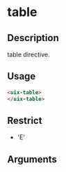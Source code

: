 # table
## Description

table directive.

## Usage

``` html
<uix-table>
</uix-table>
```
## Restrict
- 'E'

## Arguments
